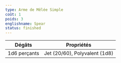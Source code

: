 ```yaml
---
type: Arme de Mêlée Simple
coût: 1
poids: 3
englishname: Spear
status: finished
---
```


| Dégâts       | Propriétés                    |
| ------------ | ----------------------------- |
| 1d6 perçants | Jet (20/60), Polyvalent (1d8) |
